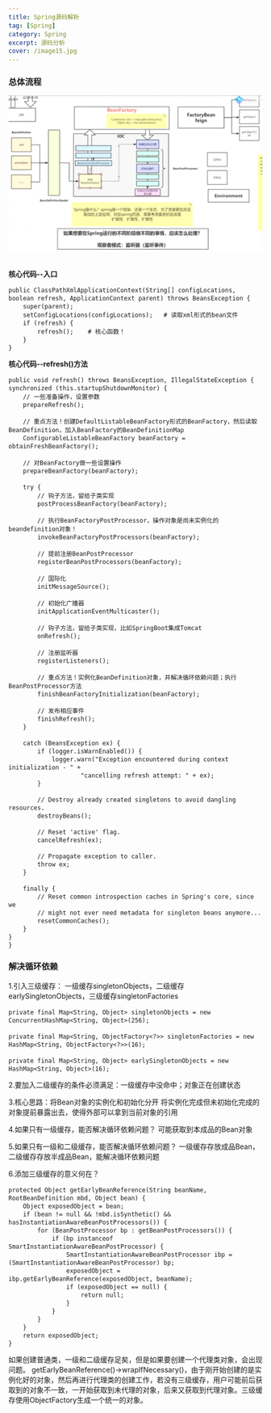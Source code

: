 ```yaml
---
title: Spring源码解析
tag: [Spring]
category: Spring
excerpt: 源码分析
cover: /image15.jpg
---
```

### **总体流程**
<div style="text-align:center">
<img src="/Spring源码解析/image1.jpg">
</div>
<br />

**核心代码--入口**
```
public ClassPathXmlApplicationContext(String[] configLocations, boolean refresh, ApplicationContext parent) throws BeansException {
	super(parent);
	setConfigLocations(configLocations);   # 读取xml形式的bean文件
	if (refresh) {
		refresh();    # 核心函数！
	}
}
```
**核心代码--refresh()方法**
```
public void refresh() throws BeansException, IllegalStateException {
synchronized (this.startupShutdownMonitor) {
	// 一些准备操作，设置参数
	prepareRefresh();

	// 重点方法！创建DefaultListableBeanFactory形式的BeanFactory，然后读取BeanDefinition，加入BeanFactory的BeanDefinitionMap
	ConfigurableListableBeanFactory beanFactory = obtainFreshBeanFactory();

	// 对BeanFactory做一些设置操作
	prepareBeanFactory(beanFactory);

	try {
		// 钩子方法，留给子类实现
		postProcessBeanFactory(beanFactory);

		// 执行BeanFactoryPostProcessor，操作对象是尚未实例化的beandefinition对象！
		invokeBeanFactoryPostProcessors(beanFactory);

		// 提前注册BeanPostProcessor
		registerBeanPostProcessors(beanFactory);

		// 国际化
		initMessageSource();

		// 初始化广播器
		initApplicationEventMulticaster();

		// 钩子方法，留给子类实现，比如SpringBoot集成Tomcat
		onRefresh();

		// 注册监听器
		registerListeners();

		// 重点方法！实例化BeanDefinition对象，并解决循环依赖问题；执行BeanPostProcessor方法
		finishBeanFactoryInitialization(beanFactory);

		// 发布相应事件
		finishRefresh();
	}

	catch (BeansException ex) {
		if (logger.isWarnEnabled()) {
			logger.warn("Exception encountered during context initialization - " +
					"cancelling refresh attempt: " + ex);
		}

		// Destroy already created singletons to avoid dangling resources.
		destroyBeans();

		// Reset 'active' flag.
		cancelRefresh(ex);

		// Propagate exception to caller.
		throw ex;
	}

	finally {
		// Reset common introspection caches in Spring's core, since we
		// might not ever need metadata for singleton beans anymore...
		resetCommonCaches();
	}
}
}
```
### **解决循环依赖**
1.引入三级缓存：
一级缓存singletonObjects，二级缓存earlySingletonObjects，三级缓存singletonFactories
```
private final Map<String, Object> singletonObjects = new ConcurrentHashMap<String, Object>(256);

private final Map<String, ObjectFactory<?>> singletonFactories = new HashMap<String, ObjectFactory<?>>(16);

private final Map<String, Object> earlySingletonObjects = new HashMap<String, Object>(16);
```

2.要加入二级缓存的条件必须满足：一级缓存中没命中；对象正在创建状态

3.核心思路：将Bean对象的实例化和初始化分开
将实例化完成但未初始化完成的对象提前暴露出去，使得外部可以拿到当前对象的引用

4.如果只有一级缓存，能否解决循环依赖问题？
可能获取到本成品的Bean对象

5.如果只有一级和二级缓存，能否解决循环依赖问题？
一级缓存存放成品Bean，二级缓存存放半成品Bean，能解决循环依赖问题

6.添加三级缓存的意义何在？
```
protected Object getEarlyBeanReference(String beanName, RootBeanDefinition mbd, Object bean) {
	Object exposedObject = bean;
	if (bean != null && !mbd.isSynthetic() && hasInstantiationAwareBeanPostProcessors()) {
		for (BeanPostProcessor bp : getBeanPostProcessors()) {
			if (bp instanceof SmartInstantiationAwareBeanPostProcessor) {
				SmartInstantiationAwareBeanPostProcessor ibp = (SmartInstantiationAwareBeanPostProcessor) bp;
				exposedObject = ibp.getEarlyBeanReference(exposedObject, beanName);
				if (exposedObject == null) {
					return null;
				}
			}
		}
	}
	return exposedObject;
}
```
如果创建普通类，一级和二级缓存足矣，但是如果要创建一个代理类对象，会出现问题。
getEarlyBeanReference()->wrapIfNecessary()，由于刚开始创建的是实例化好的对象，然后再进行代理类的创建工作，若没有三级缓存，用户可能前后获取到的对象不一致，一开始获取到未代理的对象，后来又获取到代理对象。三级缓存使用ObjectFactory生成一个统一的对象。
